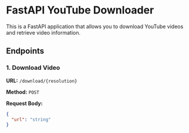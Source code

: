 # FastAPI YouTube Downloader

This is a FastAPI application that allows you to download YouTube videos and retrieve video information.

## Endpoints

### 1. Download Video

**URL:** `/download/{resolution}`

**Method:** `POST`

**Request Body:**
```json
{
  "url": "string"
}
